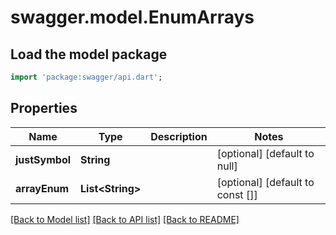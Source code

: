 # swagger.model.EnumArrays

## Load the model package
```dart
import 'package:swagger/api.dart';
```

## Properties
Name | Type | Description | Notes
------------ | ------------- | ------------- | -------------
**justSymbol** | **String** |  | [optional] [default to null]
**arrayEnum** | **List&lt;String&gt;** |  | [optional] [default to const []]

[[Back to Model list]](../README.md#documentation-for-models) [[Back to API list]](../README.md#documentation-for-api-endpoints) [[Back to README]](../README.md)


